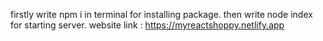 firstly write npm i in terminal for installing package.
then write node index for starting server.
website link : https://myreactshoppy.netlify.app
~~~~